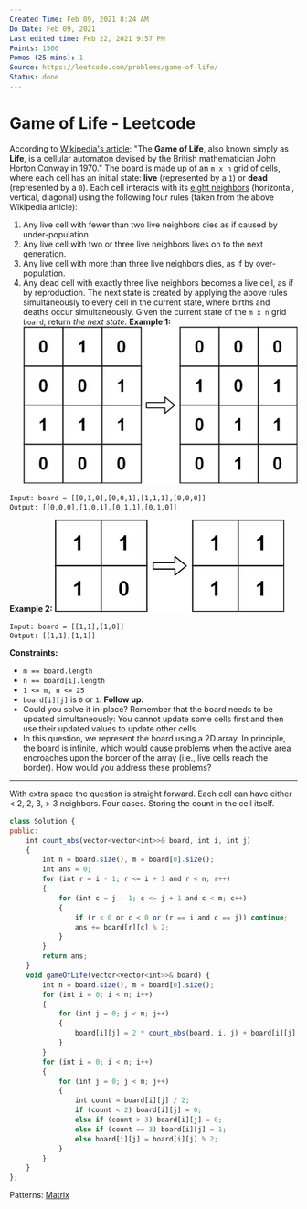 ```yaml
---
Created Time: Feb 09, 2021 8:24 AM
Do Date: Feb 09, 2021
Last edited time: Feb 22, 2021 9:57 PM
Points: 1500
Pomos (25 mins): 1
Source: https://leetcode.com/problems/game-of-life/
Status: done
---
```


# Game of Life - Leetcode

According to [Wikipedia's article](https://en.wikipedia.org/wiki/Conway%27s_Game_of_Life): "The **Game of Life**, also known simply as **Life**, is a cellular automaton devised by the British mathematician John Horton Conway in 1970."
The board is made up of an `m x n` grid of cells, where each cell has an initial state: **live** (represented by a `1`) or **dead** (represented by a `0`). Each cell interacts with its [eight neighbors](https://en.wikipedia.org/wiki/Moore_neighborhood) (horizontal, vertical, diagonal) using the following four rules (taken from the above Wikipedia article):
1. Any live cell with fewer than two live neighbors dies as if caused by under-population.
2. Any live cell with two or three live neighbors lives on to the next generation.
3. Any live cell with more than three live neighbors dies, as if by over-population.
4. Any dead cell with exactly three live neighbors becomes a live cell, as if by reproduction.
The next state is created by applying the above rules simultaneously to every cell in the current state, where births and deaths occur simultaneously. Given the current state of the `m x n` grid `board`, return *the next state*.
**Example 1:**
![Game%20of%20Life%20-%20Leetcode%2012b4de9b345a4547bc1e7a8c191eaed6/grid1.jpg](Game%20of%20Life%20-%20Leetcode%2012b4de9b345a4547bc1e7a8c191eaed6/grid1.jpg)
```
Input: board = [[0,1,0],[0,0,1],[1,1,1],[0,0,0]]
Output: [[0,0,0],[1,0,1],[0,1,1],[0,1,0]]
```
**Example 2:**
![Game%20of%20Life%20-%20Leetcode%2012b4de9b345a4547bc1e7a8c191eaed6/grid2.jpg](Game%20of%20Life%20-%20Leetcode%2012b4de9b345a4547bc1e7a8c191eaed6/grid2.jpg)
```
Input: board = [[1,1],[1,0]]
Output: [[1,1],[1,1]]
```
**Constraints:**
- `m == board.length`
- `n == board[i].length`
- `1 <= m, n <= 25`
- `board[i][j]` is `0` or `1`.
**Follow up:**
- Could you solve it in-place? Remember that the board needs to be updated simultaneously: You cannot update some cells first and then use their updated values to update other cells.
- In this question, we represent the board using a 2D array. In principle, the board is infinite, which would cause problems when the active area encroaches upon the border of the array (i.e., live cells reach the border). How would you address these problems?
---
With extra space the question is straight forward. 
Each cell can have either < 2, 2, 3, > 3 neighbors. Four cases. Storing the count in the cell itself. 
```jsx
class Solution {
public:
    int count_nbs(vector<vector<int>>& board, int i, int j)
    {
        int n = board.size(), m = board[0].size();
        int ans = 0; 
        for (int r = i - 1; r <= i + 1 and r < n; r++)
        {
            for (int c = j - 1; c <= j + 1 and c < m; c++)
            {
                if (r < 0 or c < 0 or (r == i and c == j)) continue; 
                ans += board[r][c] % 2;
            }
        }
        return ans; 
    }
    void gameOfLife(vector<vector<int>>& board) {
        int n = board.size(), m = board[0].size(); 
        for (int i = 0; i < n; i++)
        {
            for (int j = 0; j < m; j++)
            {
                board[i][j] = 2 * count_nbs(board, i, j) + board[i][j]; 
            }
        }
        for (int i = 0; i < n; i++)
        {
            for (int j = 0; j < m; j++)
            {
                int count = board[i][j] / 2; 
                if (count < 2) board[i][j] = 0;
                else if (count > 3) board[i][j] = 0;
                else if (count == 3) board[i][j] = 1;
                else board[i][j] = board[i][j] % 2; 
            }
        }
    }
};
```
Patterns: [Matrix](Matrix.md)